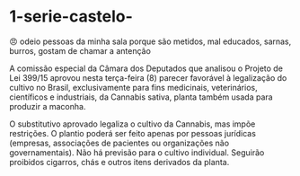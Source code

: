 # 1-serie-castelo-
:angry:
odeio pessoas da minha sala porque são metidos, mal educados, sarnas, burros, gostam de chamar a antenção



A comissão especial da Câmara dos Deputados que analisou o Projeto de Lei 399/15 aprovou nesta terça-feira (8) parecer
favorável à legalização do cultivo no Brasil, exclusivamente para fins medicinais, veterinários, científicos e industriais,
da Cannabis sativa, planta também usada para produzir a maconha.



O substitutivo aprovado legaliza o cultivo da Cannabis, mas impõe restrições. O plantio poderá ser feito apenas por pessoas jurídicas (empresas, associações de pacientes ou organizações não governamentais). Não há previsão para o cultivo individual. Seguirão proibidos cigarros, chás e outros itens derivados da planta.




